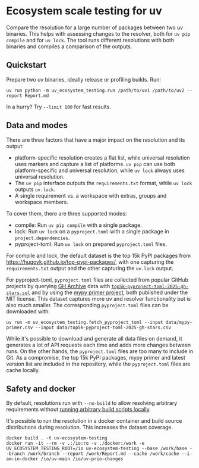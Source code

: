 # Ecosystem scale testing for uv

Compare the resolution for a large number of packages between two uv binaries.
This helps with assessing changes to the resolver, both for `uv pip compile` and
for `uv lock`. The tool runs different resolutions with both binaries and
compiles a comparison of the outputs.

## Quickstart

Prepare two uv binaries, ideally release or profiling builds. Run:

```shell
uv run python -m uv_ecosystem_testing.run /path/to/uv1 /path/to/uv2 --report Report.md
```

In a hurry? Try `--limit 100` for fast results.

## Data and modes

There are three factors that have a major impact on the resolution and its
output:

- platform-specific resolution creates a flat list, while universal resolution
  uses markers and capture a list of platforms. `uv pip` can use both
  platform-specific and universal resolution, while `uv lock` always uses
  universal resolution.
- The `uv pip` interface outputs the `requirements.txt` format, while `uv lock`
  outputs `uv.lock`.
- A single requirement vs. a workspace with extras, groups and workspace
  members.

To cover them, there are three supported modes:

- compile: Run `uv pip compile` with a single package.
- lock: Run `uv lock` on a `pyproject.toml` with a single package in
  `project.dependencies`.
- pyproject-toml: Run `uv lock` on prepared `pyproject.toml` files.

For compile and lock, the default dataset is the top 15k PyPI packages from
https://hugovk.github.io/top-pypi-packages/, with one capturing the
`requirements.txt` output and the other capturing the `uv.lock` output.

For pyproject-toml, `pyproject.toml` files are collected from popular GitHub
projects by querying [GH Archive](https://www.gharchive.org/) data with
[`top5k-pyproject-toml-2025-gh-stars.sql`](data/top5k-pyproject-toml-2025-gh-stars.sql)
and by using the
[mypy primer project](https://github.com/hauntsaninja/mypy_primer/blob/0d20fff78b67f11f4dcbeb3d9b1c645b7198db5e/mypy_primer/projects.py),
both published under the MIT license. This dataset captures more uv and resolver
functionality but is also much smaller. The corresponding `pyproject.toml` files
can be downloaded with:

```shell
uv run -m uv_ecosystem_testing.fetch_pyproject_toml --input data/mypy-primer.csv --input data/top5k-pyproject-toml-2025-gh-stars.csv
```

While it's possible to download and generate all data files on demand, it
generates a lot of API requests each time and adds more changes between runs. On
the other hands, the `pyproject.toml` files are too many to include in Git. As a
compromise, the top 15k PyPI packages, mypy primer and latest version list are
included in the repository, while the `pyproject.toml` files are cache locally.

## Safety and docker

By default, resolutions run with `--no-build` to allow resolving arbitrary
requirements without
[running arbitrary build scripts locally](https://moyix.blogspot.com/2022/09/someones-been-messing-with-my-subnormals.html).

It's possible to run the resolution in a docker container and build source
distributions during resolution. This increases the dataset coverage.

```
docker build . -t uv-ecosystem-testing
docker run -it --rm -v .:/io:ro -v ./docker:/work -e UV_ECOSYSTEM_TESTING_ROOT=/io uv-ecosystem-testing --base /work/base --branch /work/branch --report /work/Report.md --cache /work/cache --i-am-in-docker /io/uv-main /io/uv-prio-changes
```
